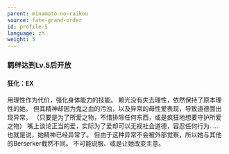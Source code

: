 ```yaml
---
parent: minamoto-no-raikou
source: fate-grand-order
id: profile-5
language: zh
weight: 5
---
```


### 羁绊达到Lv.5后开放

#### 狂化：EX

用理性作为代价，强化身体能力的技能。
赖光没有失去理性，依然保持了原本理性的她。
但其精神却因为鬼之血的污浊，以及异常的母性爱表现，导致道德面出现异常。
（只要是为了所爱之物，不惜排除任何东西，或是疯狂地想要守护所爱之物）
嘴上谈论正当的爱，实际为了爱却可以无视社会道德，容忍任何行为……也就是说，她精神已经异常了。
但由于这种异常不会被外部觉察，所以她与其他的Berserker截然不同。
不可能说服、或是让她改变主意。
